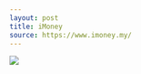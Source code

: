 ```yaml
---
layout: post
title: iMoney
source: https://www.imoney.my/
---
```


<img src="{{ site.baseurl }}/img/statap_img/imoney.png">
